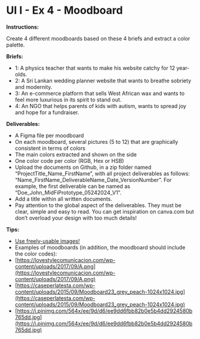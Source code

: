 # UI I - Ex 4 - Moodboard

**Instructions:** 

Create 4 different moodboards based on these 4 briefs and extract a color palette.

**Briefs:** 

- 1: A physics teacher that wants to make his website catchy for 12 year-olds.
- 2: A Sri Lankan wedding planner website that wants to breathe sobriety and modernity.
- 3: An e-commerce platform that sells West African wax and wants to feel more luxurious in its spirit to stand out.
- 4: An NGO that helps parents of kids with autism, wants to spread joy and hope for a fundraiser.

**Deliverables:** 

- A Figma file per moodboard
- On each moodboard, several pictures (5 to 12) that are graphically consistent in terms of colors
- The main colors extracted and shown on the side
- One color code per color (RGB, Hex or HSB)
- Upload the documents on Github, in a zip folder named “ProjectTitle_Name_FirstName”, with all project deliverables as follows: “Name_FirstName_DeliverableName_Date_VersionNumber”.  For example, the first deliverable can be named as “Doe_John_MidFiPrototype_05242024_V1”.
- Add a title within all written documents.
- Pay attention to the global aspect of the deliverables. They must be clear, simple and easy to read. You can get inspiration on canva.com but don’t overload your design with too much details!

**Tips:** 

- [Use freely-usable images!](https://buffer.com/library/free-images/)
- Examples of moodboards (in addition, the moodboard should include the color codes): 
- [https://lovestylecomunicacion.com/wp-content/uploads/2017/09/A.png](https://lovestylecomunicacion.com/wp-content/uploads/2017/09/A.png) 
- [https://caseperlatesta.com/wp-content/uploads/2015/09/Moodboard23_grey_peach-1024x1024.jpg](https://caseperlatesta.com/wp-content/uploads/2015/09/Moodboard23_grey_peach-1024x1024.jpg) 
- [https://i.pinimg.com/564x/ee/9d/d6/ee9dd6fbb82b0e5b4dd2924580b765dd.jpg](https://i.pinimg.com/564x/ee/9d/d6/ee9dd6fbb82b0e5b4dd2924580b765dd.jpg)
